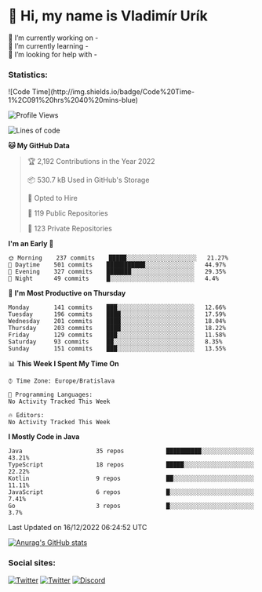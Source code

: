 <h1> 👋 Hi, my name is Vladimír Urík</h1>
<p>
 🔭 I’m currently working on -<br>
 🌱 I’m currently learning -<br>
 🤔 I’m looking for help with -<br>
</p>
<h3>Statistics:</h3>
<!--START_SECTION:waka-->
![Code Time](http://img.shields.io/badge/Code%20Time-1%2C091%20hrs%2040%20mins-blue)

![Profile Views](http://img.shields.io/badge/Profile%20Views-3-blue)

![Lines of code](https://img.shields.io/badge/From%20Hello%20World%20I%27ve%20Written-2%20Million%20lines%20of%20code-blue)

**🐱 My GitHub Data** 

> 🏆 2,192 Contributions in the Year 2022
 > 
> 📦 530.7 kB Used in GitHub's Storage 
 > 
> 💼 Opted to Hire
 > 
> 📜 119 Public Repositories 
 > 
> 🔑 123 Private Repositories  
 > 
**I'm an Early 🐤** 

```text
🌞 Morning    237 commits    █████░░░░░░░░░░░░░░░░░░░░   21.27% 
🌆 Daytime    501 commits    ███████████░░░░░░░░░░░░░░   44.97% 
🌃 Evening    327 commits    ███████░░░░░░░░░░░░░░░░░░   29.35% 
🌙 Night      49 commits     █░░░░░░░░░░░░░░░░░░░░░░░░   4.4%

```
📅 **I'm Most Productive on Thursday** 

```text
Monday       141 commits    ███░░░░░░░░░░░░░░░░░░░░░░   12.66% 
Tuesday      196 commits    ████░░░░░░░░░░░░░░░░░░░░░   17.59% 
Wednesday    201 commits    ████░░░░░░░░░░░░░░░░░░░░░   18.04% 
Thursday     203 commits    ████░░░░░░░░░░░░░░░░░░░░░   18.22% 
Friday       129 commits    ███░░░░░░░░░░░░░░░░░░░░░░   11.58% 
Saturday     93 commits     ██░░░░░░░░░░░░░░░░░░░░░░░   8.35% 
Sunday       151 commits    ███░░░░░░░░░░░░░░░░░░░░░░   13.55%

```


📊 **This Week I Spent My Time On** 

```text
⌚︎ Time Zone: Europe/Bratislava

💬 Programming Languages: 
No Activity Tracked This Week

🔥 Editors: 
No Activity Tracked This Week

```

**I Mostly Code in Java** 

```text
Java                     35 repos            ██████████░░░░░░░░░░░░░░░   43.21% 
TypeScript               18 repos            █████░░░░░░░░░░░░░░░░░░░░   22.22% 
Kotlin                   9 repos             ██░░░░░░░░░░░░░░░░░░░░░░░   11.11% 
JavaScript               6 repos             █░░░░░░░░░░░░░░░░░░░░░░░░   7.41% 
Go                       3 repos             █░░░░░░░░░░░░░░░░░░░░░░░░   3.7%

```



 Last Updated on 16/12/2022 06:24:52 UTC
<!--END_SECTION:waka-->

[![Anurag's GitHub stats](https://github-readme-stats.vercel.app/api?username=vladimir-urik)](https://github.com/anuraghazra/github-readme-stats)

<h3>Social sites:</h3>
<p><a href="https://twitter.com/GGGEDR" target="_blank"><img alt="Twitter" src="https://img.shields.io/badge/twitter-%231DA1F2.svg?&style=for-the-badge&logo=twitter&logoColor=white" /></a> <a href="https://www.reddit.com/user/GGGEDR" target="_blank"><img alt="Twitter" src="https://img.shields.io/badge/reddit-%23FE6262.svg?&style=for-the-badge&logo=reddit&logoColor=white" /></a> <a href="https://discord.com/users/535708984959827978" target="_blank"><img alt="Discord" src="https://img.shields.io/badge/discord-%235865f2.svg?&style=for-the-badge&logo=discord&logoColor=white" />
</p>
